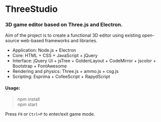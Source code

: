 ThreeStudio
===========

### 3D game editor based on Three.js and Electron. ###

Aim of the project is to create a functional 3D editor using existing open-source web-based frameworks and libraries.
- Application: Node.js + Electron
- Core: HTML + CSS + JavaScript + jQuery
- Interface: jQuery UI + jsTree + GoldenLayout + CodeMirror + jscolor + Bootstrap + FontAwesome
- Rendering and physics: Three.js + ammo.js + csg.js
- Scripting: Esprima + CofeeScript + RapydScript

#### Usage: ####

> npm install \
> npm start

Press `F9` or `Ctrl+P` to enter/exit game mode.
